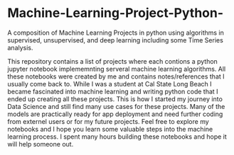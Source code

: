 # Machine-Learning-Project-Python-
A composition of Machine Learning Projects in python using algorithms in supervised, unsupervised, and deep learning including some Time Series analysis.   

This repository contains a list of projects where each contions a python jupyter notebook implememnting serveral machine learning algorithms. All these notebooks were created by me and contains notes/references that I usually come back to. While I was a student at Cal State Long Beach I became fascinated into machine learning and writing python code that I ended up creating all these projects. This is how I started my journey into Data Science and still find many use cases for these projects. Many of the models are practically ready for app deployment and need further coding from externel users or for my future projects. Feel free to explore my notebooks and I hope you learn some valuable steps into the machine learning process. I spent many hours building these notebooks and hope it will help someone out. 
